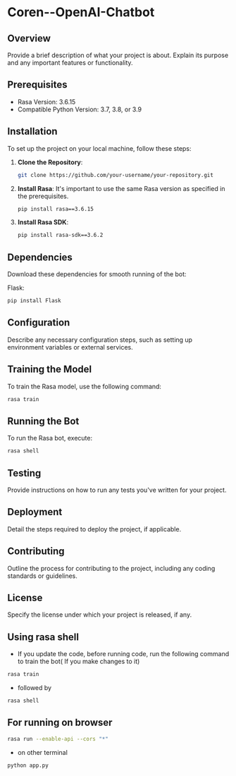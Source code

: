 # Coren--OpenAI-Chatbot

## Overview
Provide a brief description of what your project is about. Explain its purpose and any important features or functionality.

## Prerequisites
- Rasa Version: 3.6.15
- Compatible Python Version: 3.7, 3.8, or 3.9

## Installation
To set up the project on your local machine, follow these steps:

1. **Clone the Repository**:
   ```bash
   git clone https://github.com/your-username/your-repository.git
   ```

2. **Install Rasa**:
   It's important to use the same Rasa version as specified in the prerequisites.
   ```bash
   pip install rasa==3.6.15
   ```

3. **Install Rasa SDK**:
   ```bash
   pip install rasa-sdk==3.6.2
   ```
   
## Dependencies
   Download these dependencies for smooth running of the bot:

   Flask:
   ```bash
   pip install Flask
   ```

## Configuration
Describe any necessary configuration steps, such as setting up environment variables or external services.

## Training the Model
To train the Rasa model, use the following command:
```bash
rasa train
```

## Running the Bot
To run the Rasa bot, execute:
```bash
rasa shell
```

## Testing
Provide instructions on how to run any tests you've written for your project.

## Deployment
Detail the steps required to deploy the project, if applicable.

## Contributing
Outline the process for contributing to the project, including any coding standards or guidelines.

## License
Specify the license under which your project is released, if any.

## Using rasa shell
- If you update the code, before running code, run the following command to train the bot( If you make changes to it)
```bash
rasa train
```
- followed by
```bash
rasa shell
```

## For running on browser

```bash
rasa run --enable-api --cors "*"
```
- on other terminal
```bash
python app.py
```